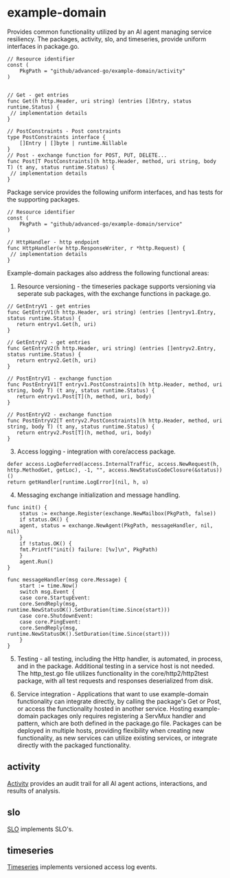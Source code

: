 # example-domain

Provides common functionality utilized by an AI agent managing service resiliency. The packages, activity, slo, and timeseries, provide uniform interfaces in package.go.

~~~
// Resource identifier
const (
    PkgPath = "github/advanced-go/example-domain/activity"
)


// Get - get entries
func Get(h http.Header, uri string) (entries []Entry, status runtime.Status) {
 // implementation details
}

// PostConstraints - Post constraints
type PostConstraints interface {
	[]Entry | []byte | runtime.Nillable
}
// Post - exchange function for POST, PUT, DELETE...
func Post[T PostConstraints](h http.Header, method, uri string, body T) (t any, status runtime.Status) {
 // implementation details
}
~~~

Package service provides the following uniform interfaces, and has tests for the supporting packages.

~~~
// Resource identifier
const (
    PkgPath = "github/advanced-go/example-domain/service"
)

// HttpHandler - http endpoint
func HttpHandler(w http.ResponseWriter, r *http.Request) {
 // implementation details
}
~~~
   

Example-domain packages also address the following functional areas:
1. Resource versioning - the timeseries package supports versioning via seperate sub packages, with the exchange functions in package.go.
 ~~~
// GetEntryV1 - get entries
func GetEntryV1(h http.Header, uri string) (entries []entryv1.Entry, status runtime.Status) {
	return entryv1.Get(h, uri)
}

// GetEntryV2 - get entries
func GetEntryV2(h http.Header, uri string) (entries []entryv2.Entry, status runtime.Status) {
	return entryv2.Get(h, uri)
}

// PostEntryV1 - exchange function
func PostEntryV1[T entryv1.PostConstraints](h http.Header, method, uri string, body T) (t any, status runtime.Status) {
	return entryv1.Post[T](h, method, uri, body)
}

// PostEntryV2 - exchange function
func PostEntryV2[T entryv2.PostConstraints](h http.Header, method, uri string, body T) (t any, status runtime.Status) {
	return entryv2.Post[T](h, method, uri, body)
}
~~~  
3. Access logging - integration with core/access package.
~~~
defer access.LogDeferred(access.InternalTraffic, access.NewRequest(h, http.MethodGet, getLoc), -1, "", access.NewStatusCodeClosure(&status))()
return getHandler[runtime.LogError](nil, h, u)
~~~
4. Messaging exchange initialization and message handling.
~~~
func init() {
    status := exchange.Register(exchange.NewMailbox(PkgPath, false))
    if status.OK() {
	agent, status = exchange.NewAgent(PkgPath, messageHandler, nil, nil)
    }
    if !status.OK() {
	fmt.Printf("init() failure: [%v]\n", PkgPath)
    }
    agent.Run()
}

func messageHandler(msg core.Message) {
    start := time.Now()
    switch msg.Event {
    case core.StartupEvent:
	core.SendReply(msg, runtime.NewStatusOK().SetDuration(time.Since(start)))
    case core.ShutdownEvent:
    case core.PingEvent:
	core.SendReply(msg, runtime.NewStatusOK().SetDuration(time.Since(start)))
    }
}
~~~
5. Testing - all testing, including the Http handler, is automated, in process, and in the package. Additional testing in a service host is not needed. The http_test.go file utilizes functionality in the core/http2/http2test package, with all test requests and responses deserialized from disk.

6. Service integration - Applications that want to use example-domain functionality can integrate directly, by calling the package's Get or Post, or access the functionality hosted in another service. Hosting example-domain packages only requires registering a ServMux handler and pattern, which are both defined in the package.go file. Packages can be deployed in multiple hosts, providing flexibility when creating new functionality, as new services can utilize existing services, or integrate directly with the packaged functionality. 


## activity
[Activity][activitypkg] provides an audit trail for all AI agent actions, interactions, and results of analysis. 

## slo
[SLO][slopkg] implements SLO's. 

## timeseries
[Timeseries][timeseriespkg] implements versioned access log events. 



[activitypkg]: <https://pkg.go.dev/github.com/advanced-go/example-domain/activity>
[slopkg]: <https://pkg.go.dev/github.com/advanced-go/example-domain/slo>
[timeseriespkg]: <https://pkg.go.dev/github.com/advanced-go/example-domain/timeseries>
[rfc2626]: <https://datatracker.ietf.org/doc/html/rfc2616>



